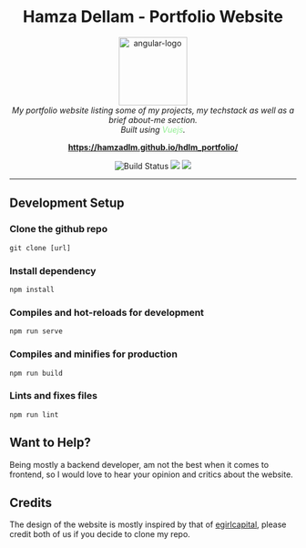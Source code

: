 <h1 align="center">Hamza Dellam - Portfolio Website</h1>

<p align="center">
  <img src="src/assets/images/favicon.ico" alt="angular-logo" width="120px" height="120px"/>
  <br>
  <i>My portfolio website listing some of my projects, my techstack as well as a brief about-me section.
    <br>Built using <span style="color:lightgreen">Vuejs</span>.</i>
  <br>
</p>

<p align="center">
  <a href="https://hamzadlm.github.io/hdlm_portfolio/"><strong>https://hamzadlm.github.io/hdlm_portfolio/</strong></a>
  <br>
</p>

<p align="center">
<img src="https://img.shields.io/github/workflow/status/HamzaDLM/hdlm_portfolio/pages%20build%20and%20deployment" alt="Build Status">
</img>
<img src="https://img.shields.io/github/package-json/dependency-version/HamzaDLM/hdlm_portfolio/vue"></img>
<img src="https://img.shields.io/github/package-json/dependency-version/HamzaDLM/hdlm_portfolio/bootstrap"></img>
</p>

<hr>
</hr>

## Development Setup

### Clone the github repo
```
git clone [url]
```
### Install dependency
```
npm install
```
### Compiles and hot-reloads for development
```
npm run serve
```
### Compiles and minifies for production
```
npm run build
```
### Lints and fixes files
```
npm run lint
```
## Want to Help?
Being mostly a backend developer, am not the best when it comes to frontend, so I would love to hear your opinion and critics about the website. 
## Credits
The design of the website is mostly inspired by that of [egirlcapital], please credit both of us if you decide to clone my repo.

[egirlcapital]: https://www.egirlcapital.com/